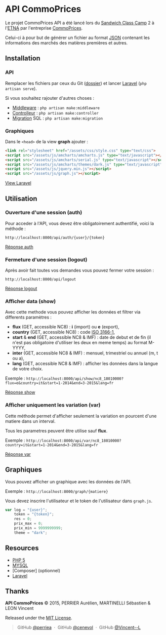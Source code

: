 API CommoPrices
===============

Le projet CommoPrices API a été lancé lors du [Sandwich Class Camp] 2 à l'[ETNA] par l'entreprise [CommoPrices].

Celui-ci à pour but de générer un fichier au format [JSON] contenant les informations des marchés des matières premières et autres.


Installation
------------

### API
Remplacer les fichiers par ceux du Git ([dossier]) et lancer [Laravel] (`php artisan serve`).

Si vous souhaitez rajouter d'autres choses :
- [Middleware] : `php artisan make:middleware`
- [Controlleur] : `php artisan make:controller`
- [Migration] SQL : `php artisan make:migration`


### Graphiques

Dans le `<head>` de la view **graph** ajouter :
``` html
<link rel="stylesheet" href="/assets/css/style.css" type="text/css">
<script src="/assets/js/amcharts/amcharts.js" type="text/javascript"></script>
<script src="/assets/js/amcharts/serial.js" type="text/javascript"></script>
<script src="/assets/js/amcharts/themes/dark.js" type="text/javascript"></script>
<script src="/assets/js/jquery.min.js"></script>
<script src="/assets/js/graph.js"></script>
```

[View Laravel] 


Utilisation
-----------

### Ouverture d'une session (auth)

Pour acceder à l'API, vous devez être obligatoirement authentifié, voici la méthode :

`http://localhost:8000/api/auth/{user}/{token}`

[Réponse auth]


### Fermeture d'une session (logout)

Après avoir fait toutes vos demandes vous pouvez fermer votre session :

`http://localhost:8000/api/logout`

[Réponse logout]


### Afficher data (show)

Avec cette methode vous pouvez afficher les données et filtrer via differents paramètres : 

- **flux** (GET, accessible NC8) : **i** (import) ou **e** (export),
- **country** (GET, accessible NC8) : code [ISO 3166-1],
- **start** & **end** (GET, accessible NC8 & IMF) : date de debut et de fin (il n'est pas obligatoire d'utiliser les deux en meme temps) au format M-YYYY,
- **inter** (GET, accessible NC8 & IMF) : mensuel, trimestriel ou annuel (m, t ou a),
- **lang** (GET, accessible NC8 & IMF) : afficher les données dans la langue de votre choix.

Exemple : `http://localhost:8000/api/show/nc8_18010000?flux=e&country=it&start=1-2014&end=3-2015&lang=fr`

[Réponse show]


### Afficher uniquement les variation (var)

Cette méthode permet d'afficher seulement la variation en pourcent d'une matiere dans un interval.

Tous les parametres peuvent être utilise sauf **flux**.

Exemple : `http://localhost:8000/api/var/nc8_18010000?country=it&start=1-2014&end=3-2015&lang=fr`

[Réponse var]


Graphiques
----------

Vous pouvez afficher un graphique avec les données de l'API.

Exemple : `http://localhost:8000/graph/{matiere}`


Vous devez inscrire l'utilisateur et le token de l'utilisateur dans `graph.js`.

``` js
var log = "{user}";
    token = "{token}";
    res = 0;
    prix_max = 0;
    prix_min = 9999999999;
    theme = "dark";
```


Resources
---------

- [PHP 5]
- [MYSQL]
- [Composer] (optionnel)
- [Laravel]


Thanks
------

**API CommoPrices** © 2015, PERRIER Aurélien, MARTINELLI Sébastien & LEON Vincent 

Released under the [MIT License].

> GitHub [@perriea](https://github.com/perriea) &nbsp;&middot;&nbsp;
> GitHub [@cenevol](https://github.com/cenevol) &nbsp;&middot;&nbsp;
> GitHub [@Vincent--L](https://github.com/Vincent--L)



[Sandwich Class Camp]: https://co-labs.etna.io
[ETNA]: http://www.etna-alternance.net
[CommoPrices]: https://commoprices.com/
[Middleware]: http://laravel.com/docs/5.1/middleware
[Controlleur]: http://laravel.com/docs/5.1/controllers
[Migration]: http://laravel.com/docs/5.1/migrations
[Laravel]: http://laravel.com
[dossier]: https://github.com/perriea/API-CommoPrices/tree/master/Laravel
[ISO 3166-1]: http://www.iso.org/iso/fr/french_country_names_and_code_elements
[MIT License]: http://mit-license.org/
[Réponse auth]: https://github.com/perriea/API-CommoPrices/blob/master/Results/JSON/Auth/ok.json
[Réponse logout]: https://github.com/perriea/API-CommoPrices/blob/master/Results/JSON/Auth/fail.json
[Réponse show]: https://github.com/perriea/API-CommoPrices/blob/master/Results/JSON/Show/reponse.json
[Réponse var]: https://github.com/perriea/API-CommoPrices/blob/master/Results/JSON/Var/reponse.json
[PHP 5]: http://php.net
[MYSQL]: https://www.mysql.fr
[JSON]: http://www.json.org
[View Laravel]: https://raw.githubusercontent.com/perriea/API-CommoPrices/master/Results/GRAPH/PALUM-PARAM.png

